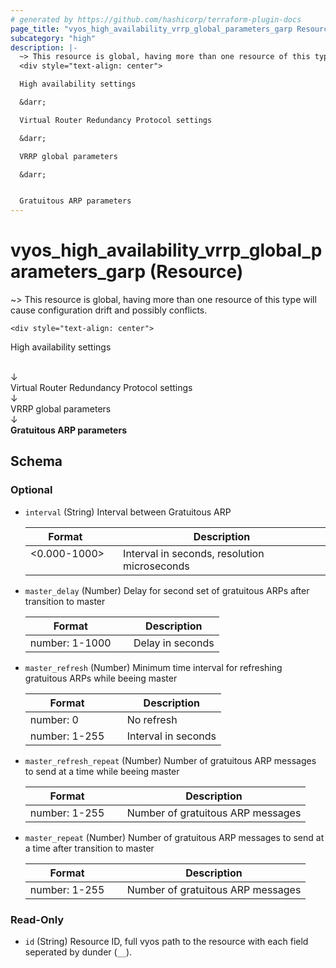 ```yaml
---
# generated by https://github.com/hashicorp/terraform-plugin-docs
page_title: "vyos_high_availability_vrrp_global_parameters_garp Resource - vyos"
subcategory: "high"
description: |-
  ~> This resource is global, having more than one resource of this type will cause configuration drift and possibly conflicts.
  <div style="text-align: center">

  High availability settings

  &darr;

  Virtual Router Redundancy Protocol settings

  &darr;

  VRRP global parameters

  &darr;


  Gratuitous ARP parameters
---
```


# vyos_high_availability_vrrp_global_parameters_garp (Resource)

~> This resource is global, having more than one resource of this type will cause configuration drift and possibly conflicts.

	<div style="text-align: center">
High availability settings

<br>
&darr;
<br>
Virtual Router Redundancy Protocol settings

<br>
&darr;
<br>
VRRP global parameters

<br>
&darr;
<br>
<b>
Gratuitous ARP parameters
</b>
</div>



<!-- schema generated by tfplugindocs -->
## Schema

### Optional

- `interval` (String) Interval between Gratuitous ARP

    |  Format &emsp; | Description  |
    |----------|---------------|
    |  <0.000-1000>  &emsp; |  Interval in seconds, resolution microseconds  |
- `master_delay` (Number) Delay for second set of gratuitous ARPs after transition to master

    |  Format &emsp; | Description  |
    |----------|---------------|
    |  number: 1-1000  &emsp; |  Delay in seconds  |
- `master_refresh` (Number) Minimum time interval for refreshing gratuitous ARPs while beeing master

    |  Format &emsp; | Description  |
    |----------|---------------|
    |  number: 0  &emsp; |  No refresh  |
    |  number: 1-255  &emsp; |  Interval in seconds  |
- `master_refresh_repeat` (Number) Number of gratuitous ARP messages to send at a time while beeing master

    |  Format &emsp; | Description  |
    |----------|---------------|
    |  number: 1-255  &emsp; |  Number of gratuitous ARP messages  |
- `master_repeat` (Number) Number of gratuitous ARP messages to send at a time after transition to master

    |  Format &emsp; | Description  |
    |----------|---------------|
    |  number: 1-255  &emsp; |  Number of gratuitous ARP messages  |

### Read-Only

- `id` (String) Resource ID, full vyos path to the resource with each field seperated by dunder (`__`).
